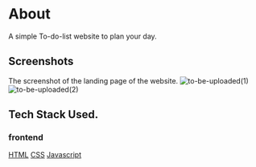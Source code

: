 # About
A simple To-do-list website to plan your day.

## Screenshots
The screenshot of the landing page of the website.
![to-be-uploaded(1)](https://user-images.githubusercontent.com/77582783/190238988-31973557-dfc9-4fa4-ab7c-bd8a71272f91.png)
![to-be-uploaded(2)](https://user-images.githubusercontent.com/77582783/190239097-e975440e-c4c0-41de-bd42-5a452343b1d3.png)



## Tech Stack Used.
### frontend

[HTML](https://img.shields.io/badge/html5%20-%23E34F26.svg?&style=for-the-badge&logo=html5&logoColor=white")
[CSS](https://img.shields.io/badge/css3%20-%231572B6.svg?&style=for-the-badge&logo=css3&logoColor=white)
[Javascript](https://img.shields.io/badge/javascript%20-%23323330.svg?&style=for-the-badge&logo=javascript&logoColor=%23F7DF1E)

